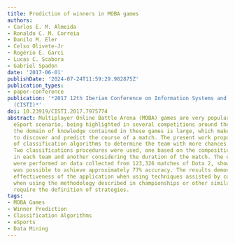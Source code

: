```yaml
---
title: Prediction of winners in MOBA games
authors:
- Carlos E. M. Almeida
- Ronaldo C. M. Correia
- Danilo M. Eler
- Celso Olivete-Jr
- Rogério E. Garci
- Lucas C. Scabora
- Gabriel Spadon
date: '2017-06-01'
publishDate: '2024-07-24T11:59:29.982875Z'
publication_types:
- paper-conference
publication: '*2017 12th Iberian Conference on Information Systems and Technologies
  (CISTI)*'
doi: 10.23919/CISTI.2017.7975774
abstract: Multiplayer Online Battle Arena (MOBA) games are very popular in the current
  eSport scenario, being highlighted in several competitions around the world. However,
  the domain of knowledge contained in these games is large, which makes it difficult
  to discover and predict the course of a match. The present work proposes the application
  of classification algorithms to determine the team with more chances to win a match.
  Two classifications procedures were used, one based on the composition of heroes
  in each team and another considering the duration of the match. The experiments
  were performed on data collected from 123,326 matches of Dota 2, showing that it
  was possible to achieve approximately 77% accuracy. The results demonstrate the
  effectiveness of the application when using techniques assisted by computers, and
  when using the methodology described in championships or other similar games that
  require the definition of strategies.
tags:
- MOBA Games
- Winner Prediction
- Classification Algorithms
- eSports
- Data Mining
---
```

